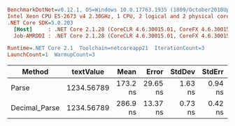 ``` ini

BenchmarkDotNet=v0.12.1, OS=Windows 10.0.17763.1935 (1809/October2018Update/Redstone5), VM=Hyper-V
Intel Xeon CPU E5-2673 v4 2.30GHz, 1 CPU, 2 logical and 2 physical cores
.NET Core SDK=5.0.203
  [Host]     : .NET Core 2.1.28 (CoreCLR 4.6.30015.01, CoreFX 4.6.30015.01), X64 RyuJIT
  Job-AMRDDI : .NET Core 2.1.28 (CoreCLR 4.6.30015.01, CoreFX 4.6.30015.01), X64 RyuJIT

Runtime=.NET Core 2.1  Toolchain=netcoreapp21  IterationCount=3  
LaunchCount=1  WarmupCount=3  

```
|        Method |  textValue |     Mean |    Error |  StdDev |  StdErr |      Min |      Max |   Median | Ratio | MannWhitney(5%) | RatioSD |
|-------------- |----------- |---------:|---------:|--------:|--------:|---------:|---------:|---------:|------:|---------------- |--------:|
|         Parse | 1234.56789 | 173.2 ns | 29.65 ns | 1.63 ns | 0.94 ns | 171.6 ns | 174.8 ns | 173.3 ns |  1.00 |            Base |    0.00 |
| Decimal_Parse | 1234.56789 | 286.9 ns | 13.37 ns | 0.73 ns | 0.42 ns | 286.4 ns | 287.8 ns | 286.6 ns |  1.66 |               ? |    0.02 |
